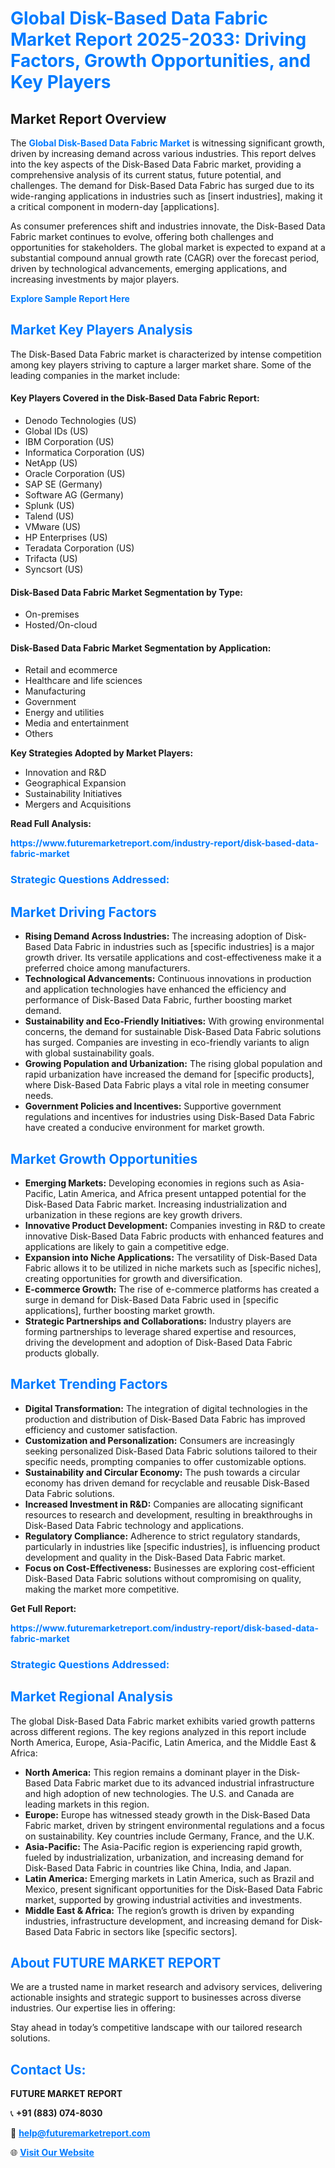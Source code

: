 <h1 style="color: #007BFF;">Global Disk-Based Data Fabric Market Report 2025-2033: Driving Factors, Growth Opportunities, and Key Players</h1>

<section id="overview">
<h2>Market Report Overview</h2>
<p>The <a href="https://www.futuremarketreport.com/industry-report/disk-based-data-fabric-market" style="color: #007BFF; text-decoration: none;"><strong>Global Disk-Based Data Fabric Market</strong></a> is witnessing significant growth, driven by increasing demand across various industries. This report delves into the key aspects of the Disk-Based Data Fabric market, providing a comprehensive analysis of its current status, future potential, and challenges. The demand for Disk-Based Data Fabric has surged due to its wide-ranging applications in industries such as [insert industries], making it a critical component in modern-day [applications].</p>
<p>As consumer preferences shift and industries innovate, the Disk-Based Data Fabric market continues to evolve, offering both challenges and opportunities for stakeholders. The global market is expected to expand at a substantial compound annual growth rate (CAGR) over the forecast period, driven by technological advancements, emerging applications, and increasing investments by major players.</p>
</section>

<section id="overview">
<p><a href="https://www.futuremarketreport.com/request-sample/reportId=53583" style="color: #007BFF; text-decoration: none;"><strong>Explore Sample Report Here</strong></a></p>
</section>

<section id="key-players">
<h2 style="color: #007BFF;">Market Key Players Analysis</h2>
<p>The Disk-Based Data Fabric market is characterized by intense competition among key players striving to capture a larger market share. Some of the leading companies in the market include:</p>
<h4>Key Players Covered in the Disk-Based Data Fabric Report:</h4>
<ul><li>Denodo Technologies (US)</li><li>Global IDs (US)</li><li>IBM Corporation (US)</li><li>Informatica Corporation (US)</li><li>NetApp (US)</li><li>Oracle Corporation (US)</li><li>SAP SE (Germany)</li><li>Software AG (Germany)</li><li>Splunk (US)</li><li>Talend (US)</li><li>VMware (US)</li><li>HP Enterprises (US)</li><li>Teradata Corporation (US)</li><li>Trifacta (US)</li><li>Syncsort (US)</li></ul>
<h4>Disk-Based Data Fabric Market Segmentation by Type:</h4>
<ul><li>On-premises</li><li>Hosted/On-cloud</li></ul>

<h4>Disk-Based Data Fabric Market Segmentation by Application:</h4>
<ul><li>Retail and ecommerce</li><li>Healthcare and life sciences</li><li>Manufacturing</li><li>Government</li><li>Energy and utilities</li><li>Media and entertainment</li><li>Others</li></ul>
<p><strong>Key Strategies Adopted by Market Players:</strong></p>
<ul>
<li>Innovation and R&D</li>
<li>Geographical Expansion</li>
<li>Sustainability Initiatives</li>
<li>Mergers and Acquisitions</li>
</ul>
</section>

<section>
<p><strong>Read Full Analysis: </strong></p><a href="https://www.futuremarketreport.com/industry-report/disk-based-data-fabric-market" style="color: #007BFF; text-decoration: none;"><strong>https://www.futuremarketreport.com/industry-report/disk-based-data-fabric-market</strong></a>
<h3 style="color: #007BFF;">Strategic Questions Addressed:</h3>
</section>

<section id="driving-factors">
<h2 style="color: #007BFF;">Market Driving Factors</h2>
<ul>
<li><strong>Rising Demand Across Industries:</strong> The increasing adoption of Disk-Based Data Fabric in industries such as [specific industries] is a major growth driver. Its versatile applications and cost-effectiveness make it a preferred choice among manufacturers.</li>
<li><strong>Technological Advancements:</strong> Continuous innovations in production and application technologies have enhanced the efficiency and performance of Disk-Based Data Fabric, further boosting market demand.</li>
<li><strong>Sustainability and Eco-Friendly Initiatives:</strong> With growing environmental concerns, the demand for sustainable Disk-Based Data Fabric solutions has surged. Companies are investing in eco-friendly variants to align with global sustainability goals.</li>
<li><strong>Growing Population and Urbanization:</strong> The rising global population and rapid urbanization have increased the demand for [specific products], where Disk-Based Data Fabric plays a vital role in meeting consumer needs.</li>
<li><strong>Government Policies and Incentives:</strong> Supportive government regulations and incentives for industries using Disk-Based Data Fabric have created a conducive environment for market growth.</li>
</ul>
</section>

<section id="growth-opportunities">
<h2 style="color: #007BFF;">Market Growth Opportunities</h2>
<ul>
<li><strong>Emerging Markets:</strong> Developing economies in regions such as Asia-Pacific, Latin America, and Africa present untapped potential for the Disk-Based Data Fabric market. Increasing industrialization and urbanization in these regions are key growth drivers.</li>
<li><strong>Innovative Product Development:</strong> Companies investing in R&D to create innovative Disk-Based Data Fabric products with enhanced features and applications are likely to gain a competitive edge.</li>
<li><strong>Expansion into Niche Applications:</strong> The versatility of Disk-Based Data Fabric allows it to be utilized in niche markets such as [specific niches], creating opportunities for growth and diversification.</li>
<li><strong>E-commerce Growth:</strong> The rise of e-commerce platforms has created a surge in demand for Disk-Based Data Fabric used in [specific applications], further boosting market growth.</li>
<li><strong>Strategic Partnerships and Collaborations:</strong> Industry players are forming partnerships to leverage shared expertise and resources, driving the development and adoption of Disk-Based Data Fabric products globally.</li>
</ul>
</section>

<section id="trending-factors">
<h2 style="color: #007BFF;">Market Trending Factors</h2>
<ul>
<li><strong>Digital Transformation:</strong> The integration of digital technologies in the production and distribution of Disk-Based Data Fabric has improved efficiency and customer satisfaction.</li>
<li><strong>Customization and Personalization:</strong> Consumers are increasingly seeking personalized Disk-Based Data Fabric solutions tailored to their specific needs, prompting companies to offer customizable options.</li>
<li><strong>Sustainability and Circular Economy:</strong> The push towards a circular economy has driven demand for recyclable and reusable Disk-Based Data Fabric solutions.</li>
<li><strong>Increased Investment in R&D:</strong> Companies are allocating significant resources to research and development, resulting in breakthroughs in Disk-Based Data Fabric technology and applications.</li>
<li><strong>Regulatory Compliance:</strong> Adherence to strict regulatory standards, particularly in industries like [specific industries], is influencing product development and quality in the Disk-Based Data Fabric market.</li>
<li><strong>Focus on Cost-Effectiveness:</strong> Businesses are exploring cost-efficient Disk-Based Data Fabric solutions without compromising on quality, making the market more competitive.</li>
</ul>
</section>

<section>
<p><strong>Get Full Report: </strong></p><a href="https://www.futuremarketreport.com/industry-report/disk-based-data-fabric-market" style="color: #007BFF; text-decoration: none;"><strong>https://www.futuremarketreport.com/industry-report/disk-based-data-fabric-market</strong></a>
<h3 style="color: #007BFF;">Strategic Questions Addressed:</h3>
</section>


<section id="regional-analysis">
<h2 style="color: #007BFF;">Market Regional Analysis</h2>
<p>The global Disk-Based Data Fabric market exhibits varied growth patterns across different regions. The key regions analyzed in this report include North America, Europe, Asia-Pacific, Latin America, and the Middle East & Africa:</p>
<ul>
<li><strong>North America:</strong> This region remains a dominant player in the Disk-Based Data Fabric market due to its advanced industrial infrastructure and high adoption of new technologies. The U.S. and Canada are leading markets in this region.</li>
<li><strong>Europe:</strong> Europe has witnessed steady growth in the Disk-Based Data Fabric market, driven by stringent environmental regulations and a focus on sustainability. Key countries include Germany, France, and the U.K.</li>
<li><strong>Asia-Pacific:</strong> The Asia-Pacific region is experiencing rapid growth, fueled by industrialization, urbanization, and increasing demand for Disk-Based Data Fabric in countries like China, India, and Japan.</li>
<li><strong>Latin America:</strong> Emerging markets in Latin America, such as Brazil and Mexico, present significant opportunities for the Disk-Based Data Fabric market, supported by growing industrial activities and investments.</li>
<li><strong>Middle East & Africa:</strong> The region’s growth is driven by expanding industries, infrastructure development, and increasing demand for Disk-Based Data Fabric in sectors like [specific sectors].</li>
</ul>
</section>

<footer>
<h2 style="color: #007BFF;">About FUTURE MARKET REPORT</h2>
<p>We are a trusted name in market research and advisory services, delivering actionable insights and strategic support to businesses across diverse industries. Our expertise lies in offering:</p>

<p>Stay ahead in today’s competitive landscape with our tailored research solutions.</p>

<h2 style="color: #007BFF;">Contact Us:</h2>
<p><strong>FUTURE MARKET REPORT</strong></p>
<p>📞 <strong>+91 (883) 074-8030</strong></p>
<p>📧 <strong><a href="mailto:help@futuremarketreport.com" style="color: #007BFF;">help@futuremarketreport.com</a></strong></p>
<p>🌐 <strong><a href="https://www.futuremarketreport.com/" style="color: #007BFF;">Visit Our Website</a></strong></p>
</footer>
